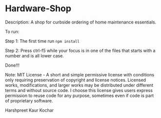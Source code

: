 # Hardware-Shop

Description:
A shop for curbside ordering of home maintenance essentials.

To run:

Step 1: The first time run `npm install`

Step 2: Press ctrl-f5 while your focus is in one of the files that starts with a number and is all lower case.

Done!!!

Note: MIT License - A short and simple permissive license with conditions only requiring preservation of copyright and license notices. Licensed works, modifications, and larger works may be distributed under different terms and without source code. I choose this license gives users express permission to reuse code for any purpose, sometimes even if code is part of proprietary software.

Harshpreet Kaur Kochar
